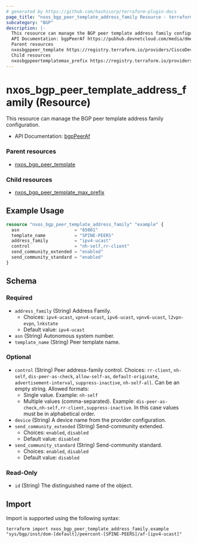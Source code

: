 ```yaml
---
# generated by https://github.com/hashicorp/terraform-plugin-docs
page_title: "nxos_bgp_peer_template_address_family Resource - terraform-provider-nxos"
subcategory: "BGP"
description: |-
  This resource can manage the BGP peer template address family configuration.
  API Documentation: bgpPeerAf https://pubhub.devnetcloud.com/media/dme-docs-10-2-2/docs/Routing%20and%20Forwarding/bgp:PeerAf/
  Parent resources
  nxosbgppeer_template https://registry.terraform.io/providers/CiscoDevNet/nxos/latest/docs/resources/bgp_peer_template
  Child resources
  nxosbgppeertemplatemax_prefix https://registry.terraform.io/providers/CiscoDevNet/nxos/latest/docs/resources/bgp_peer_template_max_prefix
---
```


# nxos_bgp_peer_template_address_family (Resource)

This resource can manage the BGP peer template address family configuration.

- API Documentation: [bgpPeerAf](https://pubhub.devnetcloud.com/media/dme-docs-10-2-2/docs/Routing%20and%20Forwarding/bgp:PeerAf/)

### Parent resources

- [nxos_bgp_peer_template](https://registry.terraform.io/providers/CiscoDevNet/nxos/latest/docs/resources/bgp_peer_template)

### Child resources

- [nxos_bgp_peer_template_max_prefix](https://registry.terraform.io/providers/CiscoDevNet/nxos/latest/docs/resources/bgp_peer_template_max_prefix)

## Example Usage

```terraform
resource "nxos_bgp_peer_template_address_family" "example" {
  asn                     = "65001"
  template_name           = "SPINE-PEERS"
  address_family          = "ipv4-ucast"
  control                 = "nh-self,rr-client"
  send_community_extended = "enabled"
  send_community_standard = "enabled"
}
```

<!-- schema generated by tfplugindocs -->
## Schema

### Required

- `address_family` (String) Address Family.
  - Choices: `ipv4-ucast`, `vpnv4-ucast`, `ipv6-ucast`, `vpnv6-ucast`, `l2vpn-evpn`, `lnkstate`
  - Default value: `ipv4-ucast`
- `asn` (String) Autonomous system number.
- `template_name` (String) Peer template name.

### Optional

- `control` (String) Peer address-family control. Choices: `rr-client`, `nh-self`, `dis-peer-as-check`, `allow-self-as`, `default-originate`, `advertisement-interval`, `suppress-inactive`, `nh-self-all`. Can be an empty string. Allowed formats:
  - Single value. Example: `nh-self`
  - Multiple values (comma-separated). Example: `dis-peer-as-check,nh-self,rr-client,suppress-inactive`. In this case values must be in alphabetical order.
- `device` (String) A device name from the provider configuration.
- `send_community_extended` (String) Send-community extended.
  - Choices: `enabled`, `disabled`
  - Default value: `disabled`
- `send_community_standard` (String) Send-community standard.
  - Choices: `enabled`, `disabled`
  - Default value: `disabled`

### Read-Only

- `id` (String) The distinguished name of the object.

## Import

Import is supported using the following syntax:

```shell
terraform import nxos_bgp_peer_template_address_family.example "sys/bgp/inst/dom-[default]/peercont-[SPINE-PEERS]/af-[ipv4-ucast]"
```
